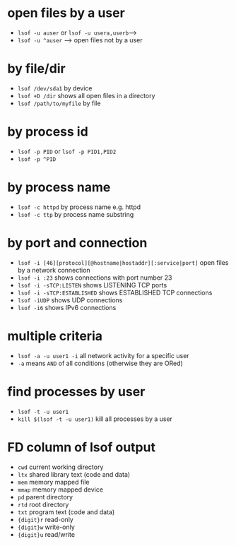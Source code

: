 # open files by a user
* `lsof -u auser` or `lsof -u usera,userb`-->
* `lsof -u ^auser` --> open files not by a user

# by file/dir
* `lsof /dev/sda1` by device
* `lsof +D /dir` shows all open files in a directory
* `lsof /path/to/myfile` by file

# by process id
* `lsof -p PID` or `lsof -p PID1,PID2`
* `lsof -p ^PID`

# by process name
* `lsof -c httpd` by process name e.g. httpd
* `lsof -c ttp` by process name substring

# by port and connection
* `lsof -i [46][protocol][@hostname|hostaddr][:service|port]` open files by a network connection
* `lsof -i :23` shows connections with port number 23
* `lsof -i -sTCP:LISTEN` shows LISTENING TCP ports
* `lsof -i -sTCP:ESTABLISHED` shows ESTABLISHED TCP connections
* `lsof -iUDP` shows UDP connections
* `lsof -i6` shows IPv6 connections

# multiple criteria
- `lsof -a -u user1 -i` all network activity for a specific user
- `-a` means `AND` of all conditions (otherwise they are ORed)

# find processes by user
- `lsof -t -u user1`
- `kill $(lsof -t -u user1)` kill all processes by a user

# FD column of lsof output
- `cwd` current working directory
- `ltx` shared library text (code and data)
- `mem` memory mapped file
- `mmap` memory mapped device
- `pd` parent directory
- `rtd` root directory
- `txt` program text (code and data)
- `{digit}r` read-only
- `{digit}w` write-only
- `{digit}u` read/write
